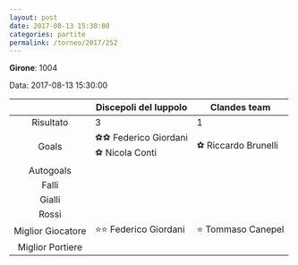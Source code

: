 ```yaml
---
layout: post
date: 2017-08-13 15:30:00
categories: partite
permalink: /torneo/2017/252
---
```

**Girone**: 1004

Data: 2017-08-13 15:30:00

| | Discepoli del luppolo | Clandes team |
|:-----:|-----|-----|
Risultato|3|1
Goals|⚽⚽ Federico Giordani<br/>⚽ Nicola Conti|⚽ Riccardo Brunelli<br/>
Autogoals||
Falli||
Gialli||
Rossi||
Miglior Giocatore|⭐⭐ Federico Giordani<br/>|⭐ Tommaso Canepel<br/>
Miglior Portiere||